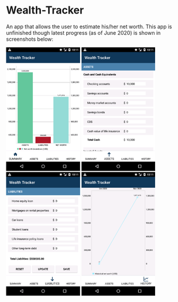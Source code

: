 # Wealth-Tracker
An app that allows the user to estimate his/her net worth. This app is unfinished though latest progress (as of June 2020) is shown in screenshots below:

<p float="left">
  <img src="https://github.com/ClintonIgwegbu/Net-Worth-Calculator/blob/master/summary.png" width="40%"/>
  <img src="https://github.com/ClintonIgwegbu/Net-Worth-Calculator/blob/master/assets.png" width="40%"/>
  <img src="https://github.com/ClintonIgwegbu/Net-Worth-Calculator/blob/master/liabilities.png" width="40%"/>
  <img src="https://github.com/ClintonIgwegbu/Net-Worth-Calculator/blob/master/history.png" width="40%"/>
</p>
